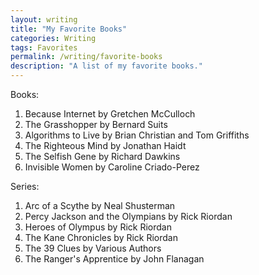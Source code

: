 ```yaml
---
layout: writing
title: "My Favorite Books"
categories: Writing
tags: Favorites
permalink: /writing/favorite-books
description: "A list of my favorite books."
---
```


Books:
1. Because Internet by Gretchen McCulloch
2. The Grasshopper by Bernard Suits
2. Algorithms to Live by Brian Christian and Tom Griffiths 
3. The Righteous Mind by Jonathan Haidt
4. The Selfish Gene by Richard Dawkins
5. Invisible Women by Caroline Criado-Perez

Series:
1. Arc of a Scythe by Neal Shusterman
1. Percy Jackson and the Olympians by Rick Riordan
2. Heroes of Olympus by Rick Riordan
3. The Kane Chronicles by Rick Riordan
4. The 39 Clues by Various Authors
5. The Ranger's Apprentice by John Flanagan